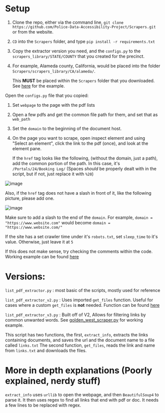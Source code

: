# Setup

1. Clone the repo, either via the command line, `git clone https://github.com/Police-Data-Accessibility-Project/Scrapers.git` or from the website.
2. `CD` into the `Scrapers` folder, and type `pip install -r requirements.txt` 
3. Copy the extractor version you need, and the `configs.py` to the `scrapers_library/STATE/COUNTY` that you created for the precinct.
4. For example, Alameda county, California, would be placed into the folder `Scrapers/scrapers_library/CA/alameda/`. 
   
   This **MUST** be placed within the `Scrapers` folder that you downloaded. See [here](https://github.com/Police-Data-Accessibility-Project/Scrapers/tree/master/scrapers_library/CA/alameda) for the example.

Open the `configs.py` file that you copied:
1. Set `webpage` to the page with the pdf lists

2. Open a few pdfs and get the common file path for them, and set that as `web_path`

3. Set the `domain` to the beginning of the document host.

4. On the page you want to scrape, open inspect element and using "Select an element", click the link to the pdf (once), and look at the element pane.

   If the `href` tag looks like the following, (without the domain, just a path), add the common portion of the path. In this case, it's `/Portals/24/Booking Log/` (Spaces *should* be properly dealt with in the script, but if not, just replace it with `%20`)


![image](https://user-images.githubusercontent.com/40151222/113303191-d5093200-92ce-11eb-8e42-0c23f70d9f47.png)

Also, if the `href` tag does not have a slash in front of it, like the following picture, please add one.

![image](https://user-images.githubusercontent.com/40151222/113487408-ffe9b680-9485-11eb-8942-b08fa7c1e528.png)

Make sure to add a slash to the end of the `domain`.
For example, `domain = "https://www.website.com"` would become `domain = "https://www.website.com/"`




 If the site has a set crawler time under it's `robots.txt`, set `sleep_time` to it's value. Otherwise, just leave it at `5`

If this does not make sense, try checking the comments within the code.
 Working example can be found [here](https://github.com/CaptainStabs/Scrapers/blob/master/scrapers_library/CA/alameda/alameda_scraper.py)

# Versions:
`list_pdf_extractor.py` : most basic of the scripts, mostly used for reference

`list_pdf_extractor_v2.py` : Uses imported `get_files` function. Useful for cases where a custom `get_files` is **not** needed. Function can be found [here](https://github.com/CaptainStabs/Scrapers/blob/master/utils/pdf/list_pdf_utils/get_files.py)

`list_pdf_extractor_v3.py` : Built off of V2, Allows for filtering links by common unwanted words. See [golden_west_scraper.py](https://github.com/CaptainStabs/Scrapers/blob/master/scrapers_library/CA/golden_west_college/golden_west_scraper.py) for working example.


This script has two functions, the first, `extract_info`, extracts the links containing documents, and saves the url and the document name to a file called `links.txt`
The second function, `get_files`, reads the link and name from `links.txt` and downloads the files.  


# More in depth explanations (Poorly explained, nerdy stuff)
 `extract_info` uses `urllib` to open the webpage, and then `BeautifulSoup4` to parse it. It then uses regex to find all links that end with pdf or doc. It needs a few lines to be replaced with regex.

[//]: # (Note for Kylie to fix later)

